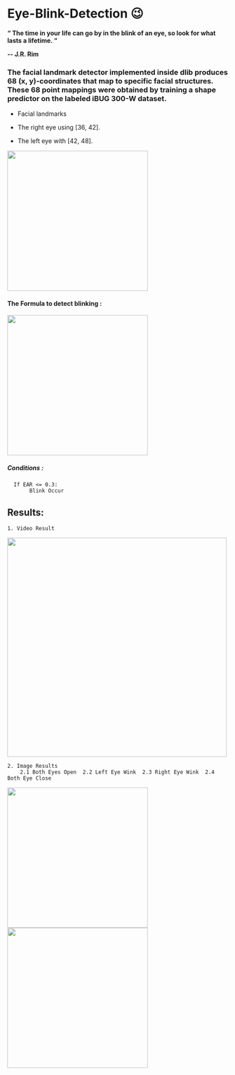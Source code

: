 # Eye-Blink-Detection 😉
<b> “ The time in your life can go by in the blink of an eye, so look for what lasts a lifetime.  “

-- J.R. Rim

</b>

### The facial landmark detector implemented inside dlib produces 68 (x, y)-coordinates that map to specific facial structures. These 68 point mappings were obtained by training a shape predictor on the labeled iBUG 300-W dataset.

  - Facial landmarks
  
   - The right eye using [36, 42].
  
   - The left eye with [42, 48].

<img src="https://github.com/ashish1sasmal/Eye-Blink-Detection/blob/master/face_landmarks.jpg" width=320>

#### The Formula to detect blinking : 
  <img src="https://github.com/ashish1sasmal/Eye-Blink-Detection/blob/master/blink_detection_equation.png" width=320>
  
  ##### Conditions :
      If EAR <= 0.3:
           Blink Occur
 
 ## Results:
    1. Video Result
  <img src="https://github.com/ashish1sasmal/Eye-Blink-Detection/blob/master/Results/eye_blink_live.gif" width=500>
    
    2. Image Results
        2.1 Both Eyes Open  2.2 Left Eye Wink  2.3 Right Eye Wink  2.4  Both Eye Close
  <img src="https://github.com/ashish1sasmal/Eye-Blink-Detection/blob/master/Results/result1.jpg" width=320>
  <img src="https://github.com/ashish1sasmal/Eye-Blink-Detection/blob/master/Results/result2.jpg" width=320>
